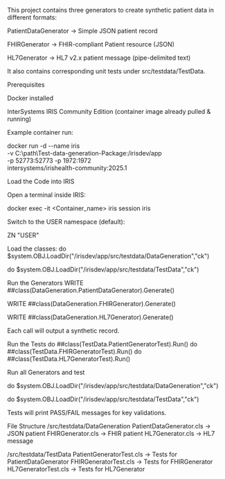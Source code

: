 This project contains three generators to create synthetic patient data in different formats:

PatientDataGenerator → Simple JSON patient record

FHIRGenerator → FHIR-compliant Patient resource (JSON)

HL7Generator → HL7 v2.x patient message (pipe-delimited text)

It also contains corresponding unit tests under src/testdata/TestData.

Prerequisites

Docker
 installed

InterSystems IRIS Community Edition
 (container image already pulled & running)

Example container run:

docker run -d --name iris \
  -v C:\path\Test-data-generation-Package:/irisdev/app \
  -p 52773:52773 -p 1972:1972 \
  intersystems/irishealth-community:2025.1

Load the Code into IRIS

Open a terminal inside IRIS:

docker exec -it <Container_name> iris session iris


Switch to the USER namespace (default):

ZN "USER"


Load the classes:
do $system.OBJ.LoadDir("/irisdev/app/src/testdata/DataGeneration","ck")

do $system.OBJ.LoadDir("/irisdev/app/src/testdata/TestData","ck")

Run the Generators
WRITE ##class(DataGeneration.PatientDataGenerator).Generate()

WRITE ##class(DataGeneration.FHIRGenerator).Generate()

WRITE ##class(DataGeneration.HL7Generator).Generate()


Each call will output a synthetic record.

Run the Tests
do ##class(TestData.PatientGeneratorTest).Run()
do ##class(TestData.FHIRGeneratorTest).Run()
do ##class(TestData.HL7GeneratorTest).Run()

Run all Generators and test

do $system.OBJ.LoadDir("/irisdev/app/src/testdata/DataGeneration","ck")

do $system.OBJ.LoadDir("/irisdev/app/src/testdata/TestData","ck")

Tests will print PASS/FAIL messages for key validations.

File Structure
/src/testdata/DataGeneration
   PatientDataGenerator.cls   → JSON patient
   FHIRGenerator.cls          → FHIR patient
   HL7Generator.cls           → HL7 message

/src/testdata/TestData
   PatientGeneratorTest.cls   → Tests for PatientDataGenerator
   FHIRGeneratorTest.cls      → Tests for FHIRGenerator
   HL7GeneratorTest.cls       → Tests for HL7Generator
